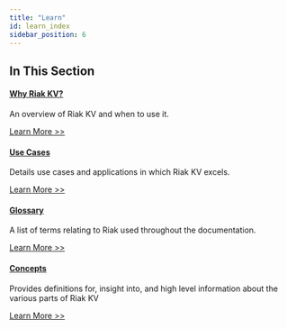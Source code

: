 ```yaml
---
title: "Learn"
id: learn_index
sidebar_position: 6
---
```


[learn why riak]: ./why-riak-kv.md

[learn use cases]: ./use-cases.md

[glossary]: ./glossary.md

[concepts]: ./concepts/index.md

## In This Section

#### [Why Riak KV?][learn why riak]

An overview of Riak KV and when to use it.

[Learn More >>][learn why riak]

#### [Use Cases][learn use cases]

Details use cases and applications in which Riak KV excels.

[Learn More >>][learn use cases]

#### [Glossary][glossary]

A list of terms relating to Riak used throughout the documentation.

[Learn More >>][glossary]

#### [Concepts][concepts]

Provides definitions for, insight into, and high level information about the various parts of Riak KV

[Learn More >>][concepts]
